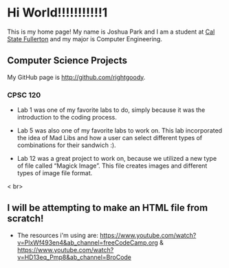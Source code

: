 # Hi World!!!!!!!!!!!1


This is my home page! My name is Joshua Park and I am a student at [Cal State Fullerton](http://www.fullerton.edu/) and my major is Computer Engineering.


## Computer Science Projects

My GitHub page is http://github.com/rightgoody.


### CPSC 120

* Lab 1 was one of my favorite labs to do, simply because it was the introduction to the coding process.

* Lab 5 was also one of my favorite labs to work on. This lab incorporated the idea of Mad Libs and how a user can select different types of combinations for their sandwich :).

* Lab 12 was a great project to work on, because we utilized a new type of file called “Magick Image”. This file creates images and different types of image file format.

< br>
<br>
## I will be attempting to make an HTML file from scratch! 
* The resources i'm using are: https://www.youtube.com/watch?v=PlxWf493en4&ab_channel=freeCodeCamp.org  &  https://www.youtube.com/watch?v=HD13eq_Pmp8&ab_channel=BroCode

